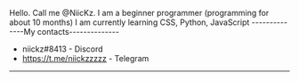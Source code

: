 Hello. Call me @NiicKz.
I am a beginner programmer (programming for about 10 months)
I am currently learning CSS, Python, JavaScript
--------------My contacts--------------
- niickz#8413 - Discord
- https://t.me/niickzzzzz - Telegram
---------------------------------------
